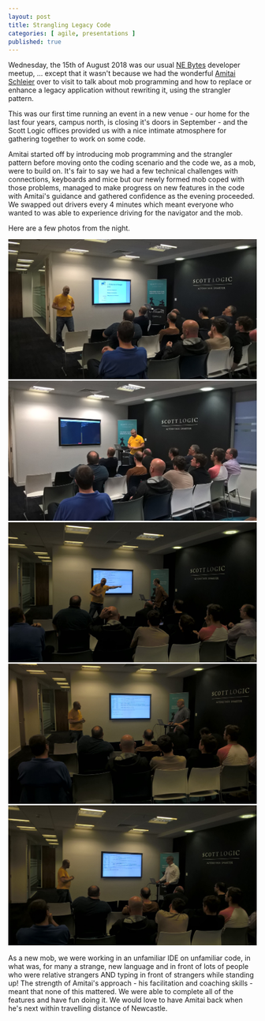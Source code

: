 ```yaml
---
layout: post
title: Strangling Legacy Code
categories: [ agile, presentations ]
published: true
---
```


Wednesday, the 15th of August 2018 was our usual <a href="http://nebytes.net">NE Bytes</a> developer meetup, ... 
except that it wasn't because we had the wonderful <a href="https://twitter.com/schmonz/">Amitai Schleier</a> over to visit to 
talk about mob programming and how to replace or enhance a legacy application without rewriting it, using the strangler
pattern.

This was our first time running an event in a new venue - our home for the last four years, campus north, is closing it's doors 
in September - and the Scott Logic offices provided us with a nice intimate atmosphere for gathering together to work on 
some code.

Amitai started off by introducing mob programming and the strangler pattern before moving onto the coding scenario and the code we, as a mob, 
were to build on. It's fair to say we had a few technical challenges with connections, keyboards and mice but our newly formed 
mob coped with those problems, managed to make progress on new features in the code with Amitai's guidance and gathered 
confidence as the evening proceeded. We swapped out drivers every 4 minutes which meant everyone who wanted to was able to 
experience driving for the navigator and the mob.

Here are a few photos from the night.

<img src="/img/posts/strangling-legacy-code/WP_20180815_19_59_51_Pro.jpg" alt="strangle" class="u-max-full-width" />

<img src="/img/posts/strangling-legacy-code/WP_20180815_20_06_41_Pro.jpg" alt="strangle" class="u-max-full-width" />

<img src="/img/posts/strangling-legacy-code/WP_20180815_20_16_21_Pro.jpg" alt="strangle" class="u-max-full-width" />

<img src="/img/posts/strangling-legacy-code/WP_20180815_20_35_57_Pro.jpg" alt="strangle" class="u-max-full-width" />

<img src="/img/posts/strangling-legacy-code/WP_20180815_20_46_34_Pro.jpg" alt="strangle" class="u-max-full-width" />

As a new mob, we were working in an unfamiliar IDE on unfamiliar code, in what was, for many a strange, new language and in front 
of lots of people who were relative strangers AND typing in front of strangers while standing up! The strength of Amitai's approach - his 
facilitation and coaching skills - meant that none of this mattered. We were able to complete all of the features and have fun 
doing it. We would love to have Amitai back when he's next within travelling distance of Newcastle. 


